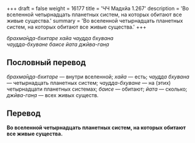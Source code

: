 +++
draft = false
weight = 16177
title = 'ЧЧ Мадхйа 1.267'
description = 'Во вселенной четырнадцать планетных систем, на которых обитают все живые существа.'
summary = 'Во вселенной четырнадцать планетных систем, на которых обитают все живые существа.'
+++

_брахма̄н̣д̣а-бхитаре хайа чаудда бхувана  
чаудда-бхуване баисе йата джӣва-ган̣а_

## Пословный перевод

_брахма̄н̣д̣а_\-_бхитаре_ — внутри вселенной; _хайа_ — есть; _чаудда_ _бхувана_ — четырнадцать планетных систем; _чаудда_\-_бхуване_ — на (этих) четырнадцати планетных системах; _баисе_ — обитают; _йата_ — сколько; _джӣва_\-_ган̣а_ — всех живых существ.

## Перевод

**Во вселенной четырнадцать планетных систем, на которых обитают все живые существа.**
